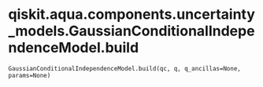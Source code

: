 # qiskit.aqua.components.uncertainty\_models.GaussianConditionalIndependenceModel.build

`GaussianConditionalIndependenceModel.build(qc, q, q_ancillas=None, params=None)`
